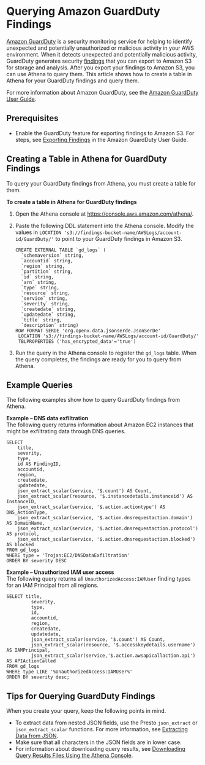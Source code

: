 # Querying Amazon GuardDuty Findings<a name="querying-guardduty"></a>

[Amazon GuardDuty](https://aws.amazon.com/guardduty/) is a security monitoring service for helping to identify unexpected and potentially unauthorized or malicious activity in your AWS environment\. When it detects unexpected and potentially malicious activity, GuardDuty generates security [findings](https://docs.aws.amazon.com/guardduty/latest/ug/guardduty_findings.html) that you can export to Amazon S3 for storage and analysis\. After you export your findings to Amazon S3, you can use Athena to query them\. This article shows how to create a table in Athena for your GuardDuty findings and query them\.

For more information about Amazon GuardDuty, see the [Amazon GuardDuty User Guide](https://docs.aws.amazon.com/guardduty/latest/ug/)\.

## Prerequisites<a name="querying-guardduty-prerequisites"></a>
+ Enable the GuardDuty feature for exporting findings to Amazon S3\. For steps, see [Exporting Findings](https://docs.aws.amazon.com/guardduty/latest/ug/guardduty_exportfindings.html) in the Amazon GuardDuty User Guide\.

## Creating a Table in Athena for GuardDuty Findings<a name="querying-guardduty-creating-a-table-in-athena-for-guardduty-findings"></a>

To query your GuardDuty findings from Athena, you must create a table for them\.

**To create a table in Athena for GuardDuty findings**

1. Open the Athena console at [https://console\.aws\.amazon\.com/athena/](https://console.aws.amazon.com/athena/home)\.

1. Paste the following DDL statement into the Athena console\. Modify the values in `LOCATION 's3://findings-bucket-name/AWSLogs/account-id/GuardDuty/'` to point to your GuardDuty findings in Amazon S3\.

   ```
   CREATE EXTERNAL TABLE `gd_logs` (
     `schemaversion` string,
     `accountid` string,
     `region` string,
     `partition` string,
     `id` string,
     `arn` string,
     `type` string,
     `resource` string,
     `service` string,
     `severity` string,
     `createdate` string,
     `updatedate` string,
     `title` string,
     `description` string)
   ROW FORMAT SERDE 'org.openx.data.jsonserde.JsonSerDe'
    LOCATION 's3://findings-bucket-name/AWSLogs/account-id/GuardDuty/'
    TBLPROPERTIES ('has_encrypted_data'='true')
   ```

1. Run the query in the Athena console to register the `gd_logs` table\. When the query completes, the findings are ready for you to query from Athena\.

## Example Queries<a name="querying-guardduty-examples"></a>

The following examples show how to query GuardDuty findings from Athena\.

**Example – DNS data exfiltration**  
The following query returns information about Amazon EC2 instances that might be exfiltrating data through DNS queries\.  

```
SELECT
    title,
    severity,
    type,
    id AS FindingID,
    accountid,
    region,
    createdate,
    updatedate,
    json_extract_scalar(service, '$.count') AS Count,
    json_extract_scalar(resource, '$.instancedetails.instanceid') AS InstanceID,
    json_extract_scalar(service, '$.action.actiontype') AS DNS_ActionType,
    json_extract_scalar(service, '$.action.dnsrequestaction.domain') AS DomainName,
    json_extract_scalar(service, '$.action.dnsrequestaction.protocol') AS protocol,
    json_extract_scalar(service, '$.action.dnsrequestaction.blocked') AS blocked
FROM gd_logs
WHERE type = 'Trojan:EC2/DNSDataExfiltration'
ORDER BY severity DESC
```

**Example – Unauthorized IAM user access**  
The following query returns all `UnauthorizedAccess:IAMUser` finding types for an IAM Principal from all regions\.   

```
SELECT title,
         severity,
         type,
         id,
         accountid,
         region,
         createdate,
         updatedate,
         json_extract_scalar(service, '$.count') AS Count, 
         json_extract_scalar(resource, '$.accesskeydetails.username') AS IAMPrincipal, 
         json_extract_scalar(service,'$.action.awsapicallaction.api') AS APIActionCalled
FROM gd_logs
WHERE type LIKE '%UnauthorizedAccess:IAMUser%' 
ORDER BY severity desc;
```

## Tips for Querying GuardDuty Findings<a name="querying-guardduty-tips"></a>

When you create your query, keep the following points in mind\.
+ To extract data from nested JSON fields, use the Presto `json_extract` or `json_extract_scalar` functions\. For more information, see [Extracting Data from JSON](extracting-data-from-JSON.md)\.
+ Make sure that all characters in the JSON fields are in lower case\.
+  For information about downloading query results, see [Downloading Query Results Files Using the Athena Console](querying.md#saving-query-results)\.